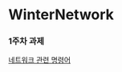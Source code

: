 # WinterNetwork

<h3>1주차 과제</h3>
<a href = "https://velog.io/@minsuk36/%EB%84%A4%ED%8A%B8%EC%9B%8C%ED%81%AC-%EA%B4%80%EB%A0%A8-%EB%AA%85%EB%A0%B9%EC%96%B4">네트워크 관련 명령어</a>
